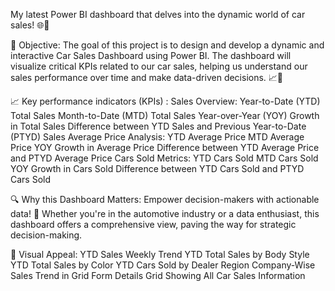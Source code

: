 My latest Power BI dashboard that delves into the dynamic world of car sales! 🌐🚀

🎯 Objective:
The goal of this project is to design and develop a dynamic and interactive Car Sales Dashboard using Power BI. 
The dashboard will visualize critical KPIs related to our car sales, helping us understand our sales performance over time and make data-driven decisions. 📈🚗

📈 Key performance indicators (KPIs) :
Sales Overview:
  Year-to-Date (YTD) Total Sales
  Month-to-Date (MTD) Total Sales
  Year-over-Year (YOY) Growth in Total Sales
  Difference between YTD Sales and Previous Year-to-Date (PTYD) Sales
Average Price Analysis:
  YTD Average Price
  MTD Average Price
  YOY Growth in Average Price
  Difference between YTD Average Price and PTYD Average Price
Cars Sold Metrics:
  YTD Cars Sold
  MTD Cars Sold
  YOY Growth in Cars Sold
  Difference between YTD Cars Sold and PTYD Cars Sold

🔍 Why this Dashboard Matters:
Empower decision-makers with actionable data! 🚀 Whether you're in the automotive industry or a data enthusiast, this dashboard offers a comprehensive view, paving the way for strategic decision-making.

🎨 Visual Appeal:
  YTD Sales Weekly Trend
  YTD Total Sales by Body Style
  YTD Total Sales by Color
  YTD Cars Sold by Dealer Region
  Company-Wise Sales Trend in Grid Form
  Details Grid Showing All Car Sales Information
